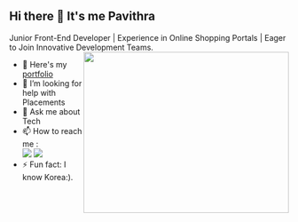 ## Hi there 👋 It's me Pavithra

Junior Front-End Developer | Experience in Online Shopping Portals | Eager to Join Innovative Development Teams.
<img align="right" width="370" height="290" src="https://i.pinimg.com/originals/47/f0/34/47f0342cec72b800463bf003eac1257e.gif">
- 🔭 Here's my [portfolio](https://Pavithra.web.app/)                                                 
- 🤔 I’m looking for help with Placements
- 💬 Ask me about Tech
- 📫 How to reach me :
<br /> [<img src= "https://img.shields.io/badge/Gmail-D14836?style=for-the-badge&logo=gmail&logoColor=white" />](https://gmail.com/pavithrasai9398@gmail.com/) [<img src="https://img.shields.io/badge/LinkedIn-0077B5?style=for-the-badge&logo=linkedin&logoColor=white" />](https://www.linkedin.com/in/pavithra-sadhan)
- ⚡ Fun fact: I know Korea:).
